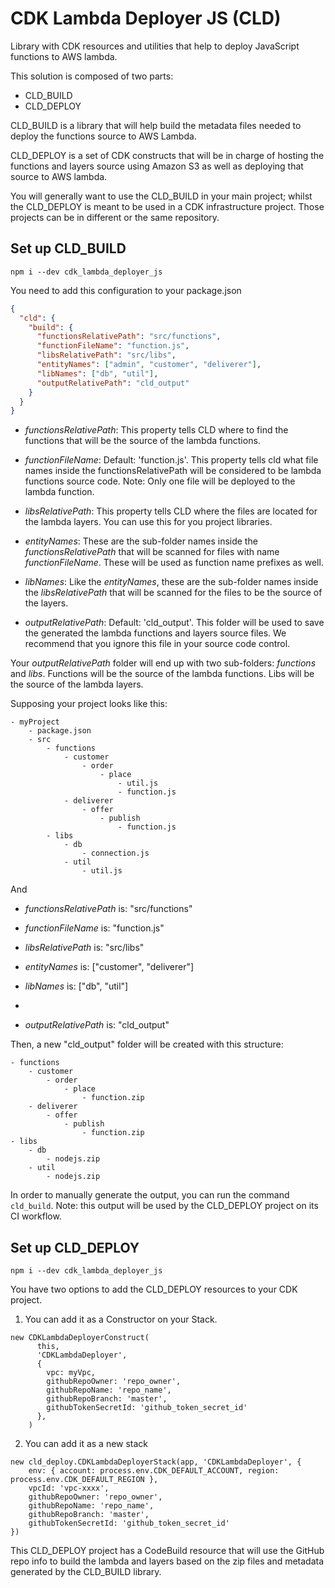 # CDK Lambda Deployer JS (CLD)

Library with CDK resources and utilities that help to deploy JavaScript functions to AWS lambda.

This solution is composed of two parts:

- CLD_BUILD
- CLD_DEPLOY

CLD_BUILD is a library that will help build the metadata files needed to deploy the functions source to AWS Lambda.

CLD_DEPLOY is a set of CDK constructs that will be in charge of hosting the functions and layers source
using Amazon S3 as well as deploying that source to AWS lambda.

You will generally want to use the CLD_BUILD in your main project; whilst the CLD_DEPLOY is meant to be used in
a CDK infrastructure project. Those projects can be in different or the same repository.

## Set up CLD_BUILD

`npm i --dev cdk_lambda_deployer_js`

You need to add this configuration to your package.json

```json
{
  "cld": {
    "build": {
      "functionsRelativePath": "src/functions",
      "functionFileName": "function.js",
      "libsRelativePath": "src/libs",
      "entityNames": ["admin", "customer", "deliverer"],
      "libNames": ["db", "util"],
      "outputRelativePath": "cld_output"
    }
  }
}
```

* _functionsRelativePath_: This property tells CLD where to find the functions that will be the source of the lambda functions.

* _functionFileName_: Default: 'function.js'. This property tells cld what file names inside the functionsRelativePath will be considered to be lambda functions source code.
Note: Only one file will be deployed to the lambda function.

* _libsRelativePath_: This property tells CLD where the files are located for the lambda layers. You can use this for you project libraries.

* _entityNames_: These are the sub-folder names inside the _functionsRelativePath_ that will be scanned for files with name _functionFileName_.
These will be used as function name prefixes as well.

* _libNames_: Like the _entityNames_, these are the sub-folder names inside the _libsRelativePath_ that will be scanned for the files to be the source of the layers.

* _outputRelativePath_: Default: 'cld_output'. This folder will be used to save the generated the lambda functions and layers source files. We recommend that you ignore
this file in your source code control.

Your _outputRelativePath_ folder will end up with two sub-folders: *functions* and *libs*.
Functions will be the source of the lambda functions.
Libs will be the source of the lambda layers.

Supposing your project looks like this:
```text
- myProject
    - package.json
    - src
        - functions
            - customer
                - order
                    - place
                        - util.js
                        - function.js
            - deliverer
                - offer
                    - publish
                        - function.js
        - libs
            - db
                - connection.js
            - util
                - util.js
```

And

* _functionsRelativePath_ is: "src/functions"

* _functionFileName_ is: "function.js"

* _libsRelativePath_ is: "src/libs"

* _entityNames_ is: ["customer", "deliverer"]

* _libNames_ is: ["db", "util"]
* 
* _outputRelativePath_ is: "cld_output"


Then, a new "cld_output" folder will be created with this structure:
```text
- functions
    - customer
        - order
            - place
                - function.zip
    - deliverer
        - offer
            - publish
                - function.zip
- libs
    - db
        - nodejs.zip
    - util
        - nodejs.zip
```

In order to manually generate the output, you can run the command `cld_build`.
Note: this output will be used by the CLD_DEPLOY project on its CI workflow.


## Set up CLD_DEPLOY
`npm i --dev cdk_lambda_deployer_js`

You have two options to add the CLD_DEPLOY resources to your CDK project.

1. You can add it as a Constructor on your Stack.

```
new CDKLambdaDeployerConstruct(
      this,
      'CDKLambdaDeployer',
      {
        vpc: myVpc,
        githubRepoOwner: 'repo_owner',
        githubRepoName: 'repo_name',
        githubRepoBranch: 'master',
        githubTokenSecretId: 'github_token_secret_id'
      },
    )
```

2. You can add it as a new stack

```
new cld_deploy.CDKLambdaDeployerStack(app, 'CDKLambdaDeployer', {
    env: { account: process.env.CDK_DEFAULT_ACCOUNT, region: process.env.CDK_DEFAULT_REGION },
    vpcId: 'vpc-xxxx',
    githubRepoOwner: 'repo_owner',
    githubRepoName: 'repo_name',
    githubRepoBranch: 'master',
    githubTokenSecretId: 'github_token_secret_id'
})
```

This CLD_DEPLOY project has a CodeBuild resource that will use the GitHub repo info to build the lambda and layers
based on the zip files and metadata generated by the CLD_BUILD library.
